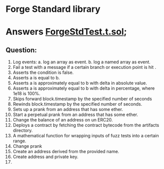 
# Forge Standard library

# Answers [ForgeStdTest.t.sol]();

##  Question:
1. Log events: a. log an array as event. b. log a named array as event.
2. Fail a test with a message if a certain branch or execution point is hit .
3. Asserts the condition is false.
4. Asserts a is equal to b.
5. Asserts a is approximately equal to b with delta in absolute value.
6. Asserts a is approximately equal to b with delta in percentage, where 1e18 is 100%.
7. Skips forward block.timestamp by the specified number of seconds
8. Rewinds block.timestamp by the specified number of seconds.
9. Sets up a prank from an address that has some ether.
10. Start a perpetual prank from an address that has some ether.
11. Change the balance of an address on un ERC20.
12. Deploys a contract by fetching the contract bytecode from the artifacts directory.
13. A mathematical function for wrapping inputs of fuzz tests into a certain range.
14. Change prank
15. Create an address derived from the provided name.
16. Create address and private key.
17. 



 
